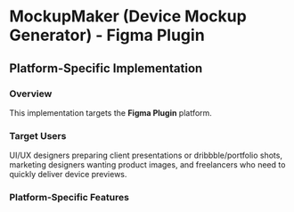 # MockupMaker (Device Mockup Generator) - Figma Plugin

## Platform-Specific Implementation

### Overview
This implementation targets the **Figma Plugin** platform.

### Target Users
UI/UX designers preparing client presentations or dribbble/portfolio shots, marketing designers wanting product images, and freelancers who need to quickly deliver device previews.

### Platform-Specific Features
